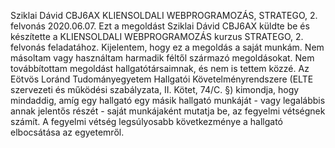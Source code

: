 Sziklai Dávid
CBJ6AX
KLIENSOLDALI WEBPROGRAMOZÁS, STRATEGO, 2. felvonás
2020.06.07.
Ezt a megoldást Sziklai Dávid CBJ6AX küldte be és készítette a KLIENSOLDALI WEBPROGRAMOZÁS kurzus STRATEGO, 2. felvonás feladatához.
Kijelentem, hogy ez a megoldás a saját munkám.
Nem másoltam vagy használtam harmadik féltől származó megoldásokat.
Nem továbbítottam megoldást hallgatótársaimnak, és nem is tettem közzé.
Az Eötvös Loránd Tudományegyetem Hallgatói Követelményrendszere (ELTE szervezeti és működési szabályzata, II. Kötet, 74/C. §) kimondja, 
hogy mindaddig, amíg egy hallgató egy másik hallgató munkáját - vagy legalábbis annak jelentős részét - saját munkájaként mutatja be, 
az fegyelmi vétségnek számít. A fegyelmi vétség legsúlyosabb következménye a hallgató elbocsátása az egyetemről.